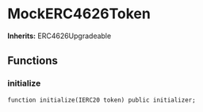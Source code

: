 # MockERC4626Token

**Inherits:** ERC4626Upgradeable

## Functions

### initialize

```solidity
function initialize(IERC20 token) public initializer;
```
